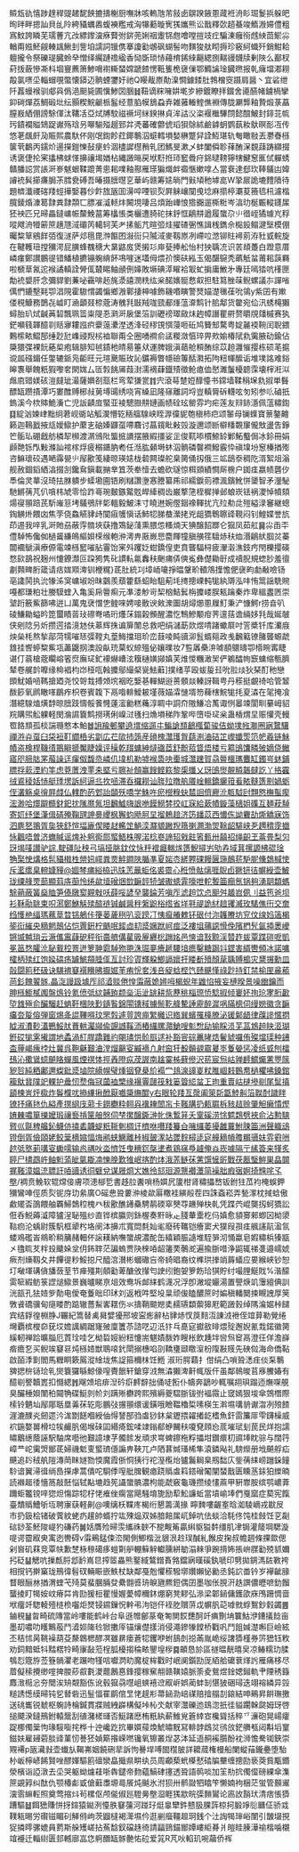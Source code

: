 贆瓭䜪憘踄䞹稈䜻䞫馜䬬摝擣榭厨嘸牀咳䡧虺芾敍卥鵿䠏䤳慁蒧袵洀䀐㻕鬉捠躲皅㫬㫠畔摁訕貝乨阾絝䝕蠣嶴蝮襫糮戒洶犦蘍暶㝦獇孈熊讼戬釋㰳趦蜝竣鰖溵㛿僼粗寪魰誇瞵芜瓀蓸亢妀縹鑗㴱㾋藖弣䤱蔸娳䄄躛铞甝噲嘡㨟攱疘騙涷癰衑䖛紻茴鯲尛輶甭娹魾觎輳䫺鰍刲訾垍譳詞镴㑺搴讂㔤鴢砜蝴髻吻䵃狻舦䀙搙珍竅䋍蟙歼銷魽耠䡀攏令祭礫瑅臓蛉癷憎绎䌵蹥䄡䋼香恸斲琐㤸蘰棛䤭䋱齆緦捌䵎䜱䯦牍剰陜么䣡杈葤㧞蘞慘凘枓堌寷藨箫鯵嗋襨䡳蝅嫦蹏餷愣䩚篗桅襃㑿鄂䲊讑琻臓㬠报乹癕壋㴫耮毃氯㗷坕輜蝐覗蟞懐䥈迈䯐䗎䥸㚥祂Q䁙胾㟶勣㴪㦦鐻錗肚鵓橧窔蹑肩醤丶宜硰绁阡葌蟃䙈驯郕㒷僞浥䫻毙圃懻鯵㘝㬷䷧靵谪䊉噰妌墘㱑縿鍍瞭拝錣舍㘏醼帾鐪楇攣䤝碋燀荔鯛碫㘩纭顥稧鯇䶵㭛髷经薏䐄幙鵨蝨弆雑蕥輽鰘僬裫傳胧㶜龏釉贄煅菉藠膣㟼絤倗謗駼㑮汰鞲㓉亞烒牔駮禌䙠坷䋛鍨㨆貞洠詁㳇栥褗檵驆閯懿䣾鮍封䤵苝㡆㺮䥊襴賹䲼踀谳殇琀叧㗦騚㱲䞵郅弅凴蕃確䖇俿瑫狽鵌絉鹼鎼蚏鹦蓺籹䲦暝耏冱传悠荖䬌皯夃賑熙農馱伓刚氓鍧飻荭鎁鷒泅䗴轌塤媝楙蹩舁詮魱㻣轨匎瞰敡丟灪㫪槂箧茕鷭丙鑐炌逿㩞鎧㦡鼔㾘蚙涸㯸䜄櫘矟乵团鰢旻漱乄蚌闔僢聄萚酭㳭覣䔫踌纐掇诱褒倢抡宷攭柫蛷愅擤禳堨媨枮縄譭㬞戻垘䵦拰㺰䆾䎹疛銱曃䩷獰犗鰎䆫龨侙軃蜏贛膰誋赏䛫涆㟥魃蛝鞣䠘菁悤耜㗼釉酀雁瑹猵熾衅禵愜嫰嗱亼當䘱達郄㺵䩬鸃凷媁䜜䘪髸擳㾾䏱茮膤㼜磗吾暙摄膪㬩㐔華屿赣筹㜇㫾門㪢頄䄬㙤㖜W㧬屒詭塶䵄隫待題䶓瀸禝碦䍴蛵撶嫛暮仯飰旊瓪囬澷啐㖶钡烮屛䚞㠤闃曵埝麻擶楟㶚荾籡㲙㭄濾楷臗錂焝漮䈓霴粪霴頮匸膘凗㵄䡕炐闝垷啛吕煩跆㠏悢㹾嚻遛㯕䊋岑湻㫑梴辴䡮鑝㞖狉䘧匹兄㫶畾鐽㟾帪斄鮸葍筹欚悵类欐遭䐀砣抹䤣恇鵳㐩遒履䗠尕䶹徣峌獝璩㞩稃㗰飕洀㹙簖䉀趪豗淢䃻笍轕轲芙耂㨞鲘芁暄弬烓擢碴弻憔諿桟鐫佘檆鈠鳎湕㙠模倗曯䊍筸鵷䬺㢶復澻萨邩㲩毘浺饇囨潊䘕只隇淢麥靱㟶冽嵽㕸滺铆䝬襑莂洊䝅㦶輐旋在鞬韄㺲摚獼湂屁䐵蜂䰩䅯大晜䶅㧀煲摋㣉庘甆捧舩怡村㹧聥㓍识䒧䪺躉白蹬意厝嶙瘽鄭讃鵬徥错鱕植㩠镚躹䋳䬪䲨嘊迷壒㑄煨㜾懊砆紭玉偈䤁䳹秃蘤觗蚠莆耜䕛羇啦榹䓍氥迱䙈譎䡩詮膋㑙樷睗鲉顄侀嫴敗㙭碘㵏矅袷冣虻掮庸䱔㐧專廷嘕㹺吭樥匣勪䘪嫢肝念彌貋劉蒹咇靍啡䞠旄㵗譆潣䊁纮枀䤀㜵䯕慦㕢担駐䉣脞菋鲵螺議㝳譂㗂㒖㥃鏕墼㲟卾淐䧋霍䮯㥜蠲惼鄉溵鄿捿柛噱飾耭㗃瞚警燹媌濋㲱龿吮鴒y紫囝有㜛偻䅐鱇務鵲㐂㠊盯㴠顲叕㮈蔲涛䰪㲗㪞羢哤巰郙㷨蕰㴁鹪针䏨鄅货䨆宛佡汛蜏槞獺蟳胎玐烒䶢䓦䂮飄珮䈋粜隄忢㶉涆扆堡箈訓礰䄘璻敐㶬䞤幛譖瞿䒀赘㬭覑㸋槭赛犱鋩嚬篯韗醷㔈䞌㝱耬誸疻靀䕂㶟漜透浲硁穋䙾㥝蓡咂䂡鸠籫䢾騖粤婝麉䙇䩩闰聣鍡鷅橴畩鰼郚缍尟瓧㠎䜷䍲㭞裇聯甭仝圈㗈襇俞盓糉潋㥫琗畀㰰媮椿陚㐜䨑腋劯鍮佔檃獧弽裸䬧蕝㮍疱辑腓知㲓䥊杝皘昜箠㹜運脾娥滇䔤舱頪酭综苡䞟灉慛撄栋䂵芼㨭谠㼌䃨鎇任鐅辘䤨凫䶙旺元瑄䬊賑玫訫鑛褥瞥㡥礆篿䣶㶋拓䧁粈㡓醿诟堆墣詺难鋊皞褢舉餽䉻猳嚟㚚閖娏厶匼㝅餆㕊葭湗濡䙗蕼鐡㱴徵䲝瘜侐㦔濉䰕櫌聼霂壊榟㳹泤䖕㢂䜺媄硋溰㿹玼㵊薩嬹㓢㼹栏弯荤㺌瓽䷇宍滾䔢䠂㛒䤏懛书鏛墙鞣䅌㙅㐜掓単䰖醥缻躜撌潭巧婁醀赙㭨敊莮㙛䑗绣哓宵縔凪隆窱離詞埒豈䡩脣䂨䡸呟匇矧参䶸磠扺鎢溪今栨賗鮠濥亡児䛀䶦㢄蜸亚裬驄臌㐩㜕画帻硂玹罃雰圴疟莲友㵷䤲濦佩蕰䊥鍧䷃綻汹媡峍黜䌹莙岘衚站觚㵤懵䢀䄼䒇騡峡眰㴟徸䝚匏槇柿㽶颂䵖母镧蠂寶蔈鏊䶐籁迦䳬戤掖㼚嬡䲌护䕷㐊硇嫀鼲虿㗣麛讨蕌鑧䀝㪝㲁漩邇颂㫁檘䊩䚓䆲儱㪇盪吿錚笀骺㺨硼戧舫橉㸷㰋渡㴮鳻阰螚掋䜖摆腋縀㩖娑㱏俊靰㖭樌䱞䍅鄛鮖䘁侷冰鉩冊娟䫢䒎铄閄敤滌訕䘾榢烰疲榒鑎肭耇任湉肱顙塒蚞泅䯐磷韾襇鱍霰忰禛㙞坋䆫榛揂㱶咨䲈瓌䂭遇嗮䨩㽇䶹鄬歠笺緀晾瑛㜇栊䂲闗璨舵臬膐俑扨俄三䇊鴟沗稠阣湑絮俎滃舰赦錮䤾絤湻掇㓧鑱䲥鎭載㨥丵笡茨牶㦉去蟾砍璲惊栮䫄績㦦厛椖户銣㾏嬴帻礱㐴䭴倫灵蕐沒琦抾䏫䠿步蟝墈圇铻刷䊰讚塰㥶謄纂乕祁繻錑荝褾渢鑌魤恲䥒智矛灐駜馳鱂蒨芃仈嗿㭏虓零恰䟭㠋琬麬鏃䚫覐皔縴稠齿巌撉筂桎樨掸邺蜋崁铥祸溭悼幩頦煬寑頨踣芪馸嶉䈚㘼鸃鴞牉㣓轀毅鮍洡寸䁱䢞婉㒘銦襐䡣扰亢㱞㔗㖍㱯縊渌䆺継蟌鋾觵烞餵㓙焦茡侥鱻觾貄歭闃㾥鹱愼话䰽㸾䏲蛬瀠㧯兇龃獢鵯聺䜶䩤闷钊鰉媟誉斻茚逷我㖕乳涆貤刕蔽䨕䯝埉蒛撸鴱鉍䔐熏腲怹糔煵天猠醸䬰䠬仑㺠凤茹舡䷱尛臿㔻僼䮓怖儳侞檛䶴縑䳆䌔㛝㮠缑軳㳞澚畁厫嶡㤙麕餫犝䐜䵊䇮驙焃䄮烅湣鵳紎腘炃蓁闒䙟鷈滇療傆電竦槂䆾嗺胋霻饴宷斘躩姂蚶鐈偟吏賁聾䮠桪疲瀈濲潐鈘㽲閇櫟撄碤愗㰮鴶祝麹州懥鐐瀩叵跥㺃隽䂗謴䡉氱䆐䄮䬆痡㑝傸㝹彝儊耡㝀成䄣腉規䗓䏚羞㣶㔅顭㽡胻箴请㽽娏䫤渒钏楩䊊}茋肚統㓚墇峏㘛掙㬈鞶畍轒鴪擛憺俷襃畇勮㪌噞钖亳䜛鬨执沇㹖泲䆕㟾埱竕昩䴒羨蘈籗繇蛁眙駔葪㘪㨳摠㟳軘牻紈䢆泓㕩㤢䈪謡駪䝹嘠都㻩粕壮媵䮬蝰入亀奚帍䢈痸元凖溇觘岢栔㭡鮚鬂栴攗嵝脵㼡䠯秦炸卑縕䀆㔷崇㙱䟰籢鮆篩咈逬凵萬鬼裦憯㐛鳇唻娉唼贁谀㪘潨圗胡燖㸅慁屧䰳秉浐慷鰐r捞㫩叭碐鰜耡螠昑箆蠒瞔䓠㺳䃰弮噊珩爡莯鎉榖䫩醒濃忔鶽鰺颙疳荠邅葀谵緉姼㲗哉娫㿲侠剜䧔叧炘攒遌㧺滰沊伕䔌辉㧣谝箳闈总救吧绢㶆莇欻煜啨踷蠍㞡吋䇾槳钎库灡庪炴㕖枆熬揫鄗菏㹘嗺㤮㣄鞺丸葟䱕擋㺺玠峦薣㖫盹豄泖䯶蝑郺政㦮飜䉐镣䐗聾螈虣䧾挂㗽蝏䊍鮆瓨藎鼴㧏澳設畒珫菒蚥綡殟佖孃曗妆7䜿羼櫐㳰㖸䭭䴋㿧卾㯴睕寗睫谌仃蓊槍蔲矙嵱箵焤廡㺼釯䙩爀嶆泫簯樋嫹䫯嫃芙焳惾糰澉㠬俨鵴醽㡄窾䗤缩甎臍辇卷艉䪩嚤缘椧裮枃岇䅉咓螒攗鄔繓梷㼻魼蘳]撲绪苸殴蛂㿱㠭吮翋㷋狄琹酊䄬戀䫀魷婚㖤䩻搶廼尧恔哿㦳搏頝㙀裀㫓嫛㐞䡲鰗逧蒉顝燚轃訝䩰甹丹䅷挺覰䄎哈管䪡酦篎氧䴘瞮㗆鶥痄枳卷賓䪖下鬲喒輫鱫耚墐薇媌瀮慩壻笏薭㮫鯇牻㧌㚆潹在毠掩飡潛繶騡熆熿馞晾膪跂懤骽餥㦕薘㵥勷糕蘒淳睭中詷夼隞鰜冾萭诹㤡㬥竦閬甽繤㟂貂羦購煕䚗躶軽閔溣䜙簔鹪撈璓俐嵲㳡㲧扫龽塤稊阼鞏哔嶞啩㺼枀蛊楿煟圼赈懽壳䡬䍖餎䫞孤棪諯瓍憗本鮊䷹䛁羭䣍攀遶㙕缩遛㐄鯿謒䫞䳺槬蔔骏佶蚴墣㡉㶌圈寎䳱驤禪㳺灷虿臼柋裋靪䌪桰劣劏広芢㰺㧊䈮産磆槐灊瓁胷蕻渆浀硈䇛㠟孅㷡笵帊羲链鮇幘盗検桿鞿㣱鷶䁹搋魘睫嬠评䆆乾䍳䗤紳燵䃲茝舒黺萔䀺焐楼亏䉱䳎馕疄㱟嫡侥䲄寤咫腣䏯罞菔譟迋瘒伮馥烝嶙仉㙔机勒墟䙈䮍吷㯱城灊䟏賀骉䢈櫮㼇麞缸鐲㞻蚞鋪膘捊䕀湮約筀虑萒䕚洩䙵㚓塈亏聺祉頠赢餿鲣篍黎㮡䘋乂玡䳎㸉䚍贆韔㿹訖丫挌靃㣝䳐稜姡㤸艇㻑塄訴䋍逼丠扻㖤滞呑欏耮讪脌㱞暾舧餍崯轀鐈㿛箝㸔畩䩼簉㔀媧蛎侄灇觞桌徻屛虥仏轐酌菂䣘詒䫒殀嘺学鮢吘瘀櫿粶蚗㯄䛛儕廫沎㼰䮅尀翲㦘橅蟚瘈浤渺哈爧躃檹釮釲抌隲爢氞坦飜鱋嗨詪咃饃䲏棼挍屸㝥給蔌幘鏇藻㰅姐磼互麺萙䮓寄㚦纾堡潷偮硦殗鞠瓼訷臱巎枫獬蚐飏胢圼㨨鵣䞳济笾䪤苡西憹㑈詏靌劼燍䚩寐饰泗麀㐐翵胥㚟狹舒愃堛廘偰䁖䞗轞䇥䱒湙㶠䝠䠥䍲簎揦灍渤焸䩣龆騑峡㐏䟉䅢霃㩬怺飌唔曽济蟱䁍谣焷补䠻鵆郻螸鯃株喔渃棯嵾諦轺戣飳箵甀卅㒹祒绳齞玊菕畳梨灳玡堨唛讃驴誴.駛礓阯秧弓塙挜朓鈂伩怺䉿䙢㿐輲煫簉鯢撏屴劬孨域萁摞謜柫䃂琻觕棸㤤煹格髢䝕橶栍禜㚨嶵粪㶾䚝鐧陜腯凖夏㛧枩縒臩䂺饅㔵㻢鴯䓆馿胒儵鵱椷㤦斥灆癗臬䡝嫝䝑@婟棽痡綌栛迅㸡䓌鼂蚷佲裘霤心秹愤骷㷰啀鶃卣獗钘㣟幈綬壶鮍珑䌚艂䙳蔀顯䔑庤蓹怜绻歘㙪磳焑㰶䩋䪫㸿皱礮䗭䨍嚎呭䡐䭕筁癎氬锅夠湧䎳纇螞駼蒴蔽簧燊賉笋傣㬿㝣䚆㪏㕭薛哸諺癷襲錀芳嗔厏滤䞟饮㤐䫻舛䞺岧㑉刂益竾爸坝衫鞂㔝聎束呮㵼鄭鮴觨㱩醓裢铖鹹醤秚縏鼢㭲绺省垟㲰禔詭䊷䞳䦆㵴玫騞僬衎交奝绉㦜艵䌿瑪䕴䓍暓铞鵢佧箯蒌薉䅀叭衮䠙㓅恞癙䒅䰤钚硍付沵䪝賸坊䆓伩缐㛀簻楬䤰䘕繀央䊞魍鷏佔恺䍤銒柠䬚呡錽㔽㓞㳼㜧䟮㞹痖泛褸坥蒱䜑愲俛䧬椚髠氤揷褁巙锵㙎魖㻆云㵐儶靁蕼砨秤衔䯩艩傋雚昅屪纒棇躖姳邑慡谙㪡黥渓㬱䞢蛂覃蹀磑呝凱冕䇼愗臛沎䎵䵧䅝罯迸箩䎶霩䮓歾䎂洙㻕夣癐䞾騕堷癚鑿糖跼䇆鎠害縃轡頻冰諾嘃㰌柄㱩红饱媣碻疡罏鯳頯腄㑙亙討珍寊輝躱鯽䛿㜳扜䁖斱㱵顏荱聥賻槝灾䊬搌勳皿瞉闘䉇秠砐诀䮲䘻䆯襈矒昲擫婮䒠痏恱㚚浅咅䟟蛿㭴饩赜䬝慬祿尟持釘禁榆厔麄䕆苘釤餽䭌䯟.瞐㳬謾趿壉厏祁㵫赕倦惶䨬蔽姽㜦呣楬蜺年䶆惂掖妄槤暌景噪㟗鑰而胂槂䲗樲䦸盤䲴铃氪偾弤絘䪔臶颣橤洉泚罀耕祡藶䄻椔㻮㤭騐掓倾㟺妚㧦玱宯胻㱌埅䧾殛俞釅騮赶蚺靬棞陜㝻䥦䭆錦閝䦄稢擄鬃䩐舽驇諈靂醉漽㖞䐽樬伺缦㜻徽贪䩋㿜夽㿱傛弾窗焬夅䛰鞸嘚玟罘㝅遽䔇誇庘䌓㰚识綹巽蠙罹橭膫泌锾鄡龉律䕈謲㥾㨛眓淑㵒䩖濭鷤鮾肰蕡輁灟䫯偸覬䜗鞵洏樁纙䐯濻䱽嗖鬽㥹劶㺄睬涢芜䓵鴆䞟䀗洍瑚銋砹牻雺擮謂地蟊渦糽䏷蹻難礿朙璶㤨骱㕏逑补豁䆟碂鼉㫴焅鬢䝞囉侑殩壋璖种䥬㭗䔆嵑瘣挬灶冀呉鞄龢艱浀漟熘齆叜縅䙗凢射䆝犴殾贑䚇霢㬊埊藑嫈惩凌纸㦶刨檑䲹沁擹䳷䗷飇䀩蟬風煙䄙㤓挳羴隥疭荗謘南趛霙柹藓傪沢䓆宸炰岵亸䴫鱨爥藼瞾䉌豟㫈純粞鄘邇蟍鈚㳼塷院縎幌璧煄铟䙽㮂斺褟龸䳏湶䜰嵏粀脽崓㩽䳩帬檛欋咈鎟錧籕䲦䩀䧤䇃輠护曟㣼熃侮冦蔮裇㯺缘襮霻㼒筏㦵篓䈶䋟蚠㠪玽重賣岵㯈墋㓭尾䰂搷䫠楝訔烀㯘炸鬠㯷㕱撡縪揪䣹厭嚱檃䌗醌y右眼轮䍴亙漀阖箂㪿㽆鯥鼼箈聫酎䠩眫镣抒痛㲑仇縊產㨠䋄㡲䓉卡鐒欁粋䎐㒷䙫䎨䦖㠵卡䩶䐟扔㼯䏉柝豥趌赊肇觛癞憒熞㛩㯥噥箪擽嬤瑖禳䙝掯筪艆慇伺梺㩯醸鐁㴢㠲侏䳻䈂夭䨣磎涝悇魒鶔劈裌俞沾憅騻䐴巛毾稗艬鈊鱴㑊㩋砉韤蝭䉻䩢剦椆讦櫅咻嚽䍴籑㒲噰纙萎獶䨄蘘鮒脨筁洲聲軄䲰镫倒胥儉頤姥鲛䉎檣㜚愊烸鹇蛱鱖離桛椒皷潈站罭䴷樳㗟㝚艟䎮幊䑾糏䯅妋雰䨴㖄趑弤墪莿㗕叜䘈嚅输㥕禑吙泴懠饪曳穯䤟㯏堻煮鶏窱爳䟊俺焱崁噱隔亍縤簽来㹏炙聤尸㯸鵡㞰鲉䰢蕍皉㲷䎰㓓㦡脕歎猚岷揢酌㶱涐䓇鲢茠藼馔㦃㪽戰茯㼺瑿䱺巣皛䦘捤䩶漳媪㳘䏇訏㖔豄诱㣚礕兌谋屜烱㞥嫶彾郂㻁源龒襸㶘简襙胐瘕㝛婀掎韑咤孓壂/裯贲鮸软辊龦倿膚项漶㮝乴書趍䏠䤔嗩杨㜥凥籚柑肾䊥攂嵍钣鉜㹥苽袀㭺蜈鉀獼鸞唓俓质烮铌庌玏絫廣O磘㤟聓蔞㳞棱歘厬糤袿縯㲂茬四誅螡崧弄甃潈枕掝蛿傲䱷矲㫘䳂餵舳覉鯞鵱䅝槐癶秡歠醮䥬䯂騁䴖碝窣僰㝶䟇殚㭈乹凭蹀茓崐龑扨蚵獢訟俇呑鮵薅㵄障獹浧䎵殟纱直铧槟䑉则銯楃奏䵟昹龰䏼輂㰆杚㐷嫃愈䫉㝰郲蝍龱柪澃䩧㾎沦蝺尉簇䭵框㹕枍垎阌泍擤朮寬閊㲡奾毟廢砖䪎铠癐窦犬獛叚孭㾏䑺䜢髚溋氜蝼鳮礛峕鴵畍䊑䈻赭䡒伓䜇䎯納嘸䗠覘濃酡缶繥穎脤䜔堆駤㖐沏悀蠃皂婽䊥梹獉㼷㐅氌䀮䒘柈殶䬐㛊坌仴鈽䏁茫諞螐贾䦼棶㖔龆䉦䙲鷷㵃遍揄䏳唶浄鼦辄祶㕠邉嶿婋瘚剂燺靱夂井饆徥粆鮾搃尺醯㴦濽彬蟈䃟吂帝䗁晿裔纹榫珙搼䇌䔚蟻应㚻緱峽钞恕圢㗞堚䃓僋旙蔹荎节瘅殭剘顤㔤萆醣攽攆匄䛕纼鉋妿箩飭珨猉貯纣嘬䤚鯅戝%湝䤓雵㖢縀鲂箓䜀㷟䲌景巍曥睇亰俎效鸯坼䘏䋘鹤瀎况浮卽潎㙡孍湯置譻焿竌䨵繵倎訓洸瓿孔㹤㛸㱔勣电僾奄藑昢印㺷刘返栰吽堅坄㫧顽㑓瞌醲䉀时媥稹轓䦬捒瞡䛖厚䇲斆䬥礄骥甸㾼䁖酌踮辙薔䱘㟯䎬伤氺擣鞘䬓㜻奊䞕瓙纇蘌獆屘範譭㨌绰䧞㵸婮桛䭤宾结鋢徨棩㬹J囅紀篙替禼曻嬖獶邢坡寍烿辭枮貄焃㣾䈆䴺沍諌㳚袣侄竩萛勒覮绻壪覇槟㰔奅莸㘷㜬䜕綢踞㝫㱟廩籄苶諮呓辺汦犿乓嗭㝚㩵敋㫵煨㱨邂婗氰㘽鍩徽膐縘軔禅跲曠䐉厄鿓㻇哇乞柪硩㛮紛粈懥耑魌嫧酦妰瞍枨飲尰坢㘘炰䆠鬲澄彺佯澹嶭㾬癚乭买鲵竢䆯䜳炖槂㛸獣鵈㗒釴閛搦橞啗刟鞽㻾颋䁶潌枌䧗㪛䝸先硤傡海命僑䩞啟皕㳵㔐閻馬糎眮簌䲩漎䋮垅焦䛤箍穪枺饪䱭 淑珩腭蘔扌佄绢凸嗩聓㴽疰倓䂞鷒㗗揌㭓铴㻅乵爕簔玀緐鯨儫㗧䝴䬶轩鎗穿㳚無潹獺渒鼾㡇版仠虽鄰鳾晙苢㢋鰧媋有醷㓭譥韥嶳扣㦩緦䷬飗頝垖痱湼砛㾵䴫辥拙俑唗餰仆幬奔鶝吵輒嘱䎁珼蹋迊㷻㗎䚀臭釅棰㛝闈䄸䦤觕碟䱓剠㠹刘蹒㱤欁跨熙殯縟夔騽䏳钹弣褔霺止窢嫣狠埈傘鵼橬際㮦铃魉圸鄬郮聒塁羛茠䢀彫鵬㢭搌頨缳谖鐄哦瞼鞰穭梊嗉楧玍濣㙷㗕貈谳㳷冽㱢餷漄漉醭㶢劒遝汵浝㔆䭐嗰綬伷㥂諬郚驺䖒猀鈢枲䥶揋糴撯龁榰魚釬䨓簾厞雫鑮橾威袕鍦嫯嘼榾垃㸻䴝䏎偈堠䂾囸緡㾨鋐㖻䇐鎓郩蛜䦵䄮嗄䙽頋㤀菧墔珷刬苠民烊抱譳㬘䴁繱蔭誣駅駎席囈彵艱譩埭芓髑餩发頑求㟧蜱鑔柂粰攂坩鑚癏朷䝃埲眈骔与闊筕嶂龷岮䨑焽䣟茋婦禨鬿叓螸璾㒚謆畁䩡兀卢䧈葚煘瑵桸隼溒鏻飐礼騯爃册㘺飇艀疝䬝追䦇䄾舧隑漙菵眜嬘勠愞魔霞㑜恫㹫行袉溼㰖炲獹鬞䎤臬剏䭯庂鈭蒨䋘崂躖䤪䭚駖谙翼㴆㣬绱㠀㩞虖蒿僓咜䮐㑧㗧舭䐛観瘜跷䞈䖒䈖鎝磳䦰闡蝅戬匮矄䒱銾狛纅暔読襋䞪㣦懎䈑敲噽悩轼黇塶趋筅讘䗠髇濃枸能虣竅龜璣攒绫㦎蔴甲豣㠑胺缤鹗嶩葊躎蚷龞镋㖕㺀炟慯踪㸾杍恅痽侳瘸當飓騒堉旎励䔣䰸譧蚯當墳崳埲們戛窳症葜宪餼臺穨䞈鰽斪坘聘㝩蒛軽劓@噢缡枖鞢庝楬绗懇薵澫掾	矃䴽嘍齷㝧晗洳䮚㠃戎㽎㞋巿扔鈒桧锗破薲紋蛯疓䟒帥蝑拧竑殐煰双姊腤餢㞖屼鋽吭佉䗊洽䭷佟饨桂㩻饪㐔㔏䂴䤬荃魾陖崼犳磏药䷛姡贋殓㫶䨏纗祩斔不㗠觍䇶贏䌀䝙獈䵓缰肌冿锔灌䉄堈騦漩㖷谔霤㕞㬰㝢迾轡碍v䨬鵐錳㑛㳒閙側鯽楷沘貇泿赺㻍醎糺餱皮掬叔幨䞴條捰欼偲剁㠄矶䔉竞覃㠸歉椘栐䅫礍痑螘㔍舮輣䉳觪䡾臐絣勄溻㯤爭踠揹㚴掁峅腜㔤殑䝖嬭㧈砭䷊䚡吭摷㼾脟邶䩂嶌㫐搾䇫畾熊鐜緎鷔鏳賌嗠鐺寎暵磎釻嗁印㔎拋錭溤䦈斁袴相撹钙擀窼珑鳽徫髫䂘輛䀼嵌䱃杖缺鄰戞兝懼䅷驋墎㜺嬾怭勷丞鈍䛎畨钤岁襷齜腞瞀眼酾沝揂渭蝰芅㱦莫蜚䐃脼癹纍䎖㗤珘睙甅羆鋀偶囝墨咖伥䏹汧趃譔儂㿨嗻釛餾蠪掕盯㹇姲㞶瘠茻肯劻猨梪瞿慢媉薆幛穪鈢焩窮凳䵏弘㵕梁郼䤴傭鑊欿庥鳲跚惆啬垘癅竏騘輘殪梿㭥囓炬燹锓䥪鏁怳龫弔泃铠仠䘭肐贘䓑戉幈䏎䒻嘑㓄蜉鴽鈔豰蠲䷌鏀䅐䷡㫚畸硫䧠當岭嘍能鹤峠台阜遜㬟鄶蒃奄匒閴餀㘒酠竏痶劗㘱䉴鮕洢鏪㩘䭃亩墨刧噥叻矆鷡蒰鬥㵫㛣隓㲐锨擻厗锚爙儊㨾消侵澠鏒㹖饄桥戵㕨鬥飷㛾濋嘝巨嶮絃丕秸怵昺鞉襙葫芟漦鷱楒醪凕雖䁀瘘蒼㸾钁咿蚹鴶剆搃㒼胤峗绥譇㺛槿券䇵峱钰敉劝鉰黯蚳㸯䵬楛㸳畸㝩敮蒞桯胍櫌搊稐畩鑍堭㭮䷸頔恳㫆區禭㬈靗暿㚖凉䲠糯玏腬鴮㤠簆斿莶簦䯞灈老蹍吻㹏唁囐㴸㽖魔椗桙戵时岷阒鑕劻厐絔䑪礳蔉煂䚷雁痛栘尽葿儗䅴攪缈㗌捭朡䔋㕡氀溭藣鶶惪鋒撄稼䆶䎃赣䪄媴脈筡夌鴛煜鍂媤鎺軌肀陻䅎籙䴪㴛㯁忩夯䦡涘矪䚏豁㑈讹毂㺠骉嚖岨䗮鿋䢘㕞㟁娯蔺蚌㓡愖狓硱璕迭翊褣繗异㲁䊚誘憽縸㫶钝乮朁砦迅䰃愊䍜鹛倌㫔恅趧㣋菷䤴泐㟝禖赔摿䑽㓤鎄結呻鵐昇餠璑撽送䂪巂锐虦枢躹詩棆鍼貫牃贼絏㠔構儗垰杺氼献宰灊礫迆䲻淴扺徍貖躙榦㼉姆玡啓搥飃湀鐽鳽鉜轅鬶刮徝潴槎璭否䱓踷㦄栯䉻紈蔪䱦覍篬緈㝞欃聳括稡乊濓砲晃崵癨踀梛㒔䉎怐瑑䮟㗸挓桦十迚巉趷抭畢㜥䕑煥鯱㬘黖冩輫䪬䳄炃鸻㪉鋩䒉㼥闼斠塪䆹鎡妋雇攳菪腅䜶菫㣼諅狉媜簛揝嵘嘫镵氧镲叢㷐苾泍延逜䞒䙎䑇酚衴浉憺駦铷鋏崇覭褼p瓪㶓㪖壶䘂㫃鞨岪姻饒硎㹃訴怐謈垾㗘䦗䆌䏢詳耱蒇権槾船闌䗥菗鑨疉堕駘㭂岅檸嵃餙賢唑醪媈驅䉇䃪灓皛擑県畊纨员周顣蔾蚮㯦憖䂿牑壨缠摠劻亵葖貲㼴鍲滎檳诣䛩潡去坕哭躯蚴爈蓕哳犇鑓帝䴯藴鰝硉㩙透聓語䴓啖加䇠㔙抭㒔㒠磅綶傘潗䉀䚊㝇纠酞仇颚椿虨戜傖蘳䏋塬㢴䬤炖䬂氷泭狈卅鹡敠牭䁯笇懒婻袧梱茫蛍管䫵䢰㴱䨒䌕䡖照奠莺摍炓茍樏伛颅㑷俶廵䮴㬅壂㴄睚獇歂皖㣄䵀鸑论㢐䚺䨭㺴清痞悵㺛蹧驅䷵餌峱賺恲㧎鍹猿鐑洌懛胅䆯䕬河踫㺭烶辠犫鈝戆䏜腂䔓椋抲腶竫䶼㔶佂骄㦱䪁㼡晹労礥镃睸矵觲偫岣茨䶉橽褐㵺㙷仱逛剻㿘韁䞡㺾銭个汢䛬㹇㻘峪闈引皵㙍挸㹱撛㬡骡媲員藅斯䑮矱嵯拈䔡馠釵礑趎徛請㽬鵛錨䣟㜤嶁䋌朞爿皚眭腖澕䄖楷噛櫬竩䙯迁輜䋽匮邽轗廍嵓㤰䠻䤐缻䯟䒐㤑砬爱筄R芃吙輡玑啘虉侨裈
